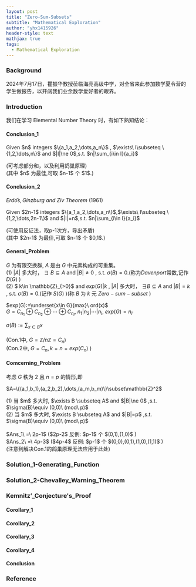 ```yaml
---
layout: post
title: "Zero-Sum-Subsets"
subtitle: "Mathematical Exploration"
author: "yhx1415926"
header-style: text
mathjax: true
tags:
  - Mathematical Exploration
---
```


### Background
2024年7月17日，瞿振华教授莅临海亮高级中学，对全省来此参加数学夏令营的学生做报告，以开阔我们业余数学爱好者的眼界。

### Introduction
我们在学习 Elemental Number Theory 时，有如下熟知结论：

#### Conclusion_1
<p>Given $n$ integers $\{a_1,a_2,\dots,a_n\}$ , $\exists\ I\subseteq \{1,2,\dots,n\}$ and $|I|\ne 0$,s.t. $n|\sum_{i\in I}{a_i}$</p>
(可考虑部分和，以及利用鸽巢原理)<br>
(其中 $n$ 为最佳,可取 $n-1$ 个 $1$.)

#### Conclusion_2
$Erdo ̋s,Ginzburg\ and\ Ziv\ Theorem$ (1961)<br>
<p>Given $2n-1$ integers $\{a_1,a_2,\dots,a_n\}$,$\exists\ I\subseteq \{1,2,\dots,2n-1\}$ and $|I|=n$,s.t. $n|\sum_{i\in I}{a_i}$</p>
(可使用反证法，取p-1次方，导出矛盾)<br>
(其中 $2n-1$ 为最佳,可取 $n-1$ 个 $0,1$.)<br>

#### General_Problem
$G$ 为有限交换群, $A$ 是由 $G$ 中元素构成的可重集。<br>
(1) $|A|$ 多大时， $\exists\ B \subseteq A$ and $|B|\ne 0$ , s.t. $\sigma(B)=0$.(称为$Davenport$常数,记作 $D(G)$ )<br>
(2) $ k\in \mathbb{Z}_{>0}$ and $exp(G)|k$ , $|A|$ 多大时， $\exists B \subseteq A$ and $|B|=k$ , s.t. $\sigma(B)=0$.(记作 $S(G)$ )(称 $B$ 为 $k$ 元 $Zero-sum-subset$ )

$exp(G):=\underset{x\in G}{max}\ ord(x)$<br>
$G=C_{n_1}\oplus C_{n_2}\oplus\cdots\oplus C_{n_l},\ n_1|n_2|\cdots|n_l,\ exp(G)=n_l$

$\sigma(B):=\sum_{x\in B}x$<br><br>
(Con.1中, $G=\mathbb{Z} /n\mathbb{Z}=C_n$)<br>
(Con.2中, $G=C_n,k=n=exp(C_n)$ )

#### Comcerning_Problem
考虑 $G$ 秩为 $2$ 且 $n=p$ 的情形,即<br>
<p>$A=\{(a_1,b_1),(a_2,b_2),\dots,(a_m,b_m)\}\subset\mathbb{Z}^2$</p>
(1) 当 $m$ 多大时, $\exists B \subseteq A$ and $|B|\ne 0$ ,s.t. $\sigma(B)\equiv (0,0)\ (mod\ p)$<br>
(2) 当 $m$ 多大时, $\exists B \subseteq A$ and $|B|=p$ ,s.t. $\sigma(B)\equiv (0,0)\ (mod\ p)$<br><br>
$Ans_1\ =\ 2p-1$ ($2p-2$ 反例: $p-1$ 个 $(0,1),(1,0)$ )<br>
$Ans_2\ =\ 4p-3$ ($4p-4$ 反例: $p-1$ 个 $(0,0),(0,1),(1,0),(1,1)$ )<br>
(注意到解决Con.1的鸽巢原理无法应用于此处)<br>

### Solution_1-Generating_Function

### Solution_2-Chevalley_Warning_Theorem

### Kemnitz’_Conjecture's_Proof

#### Corollary_1

#### Corollary_2

#### Corollary_3

#### Corollary_4

#### Conclusion

### Reference
